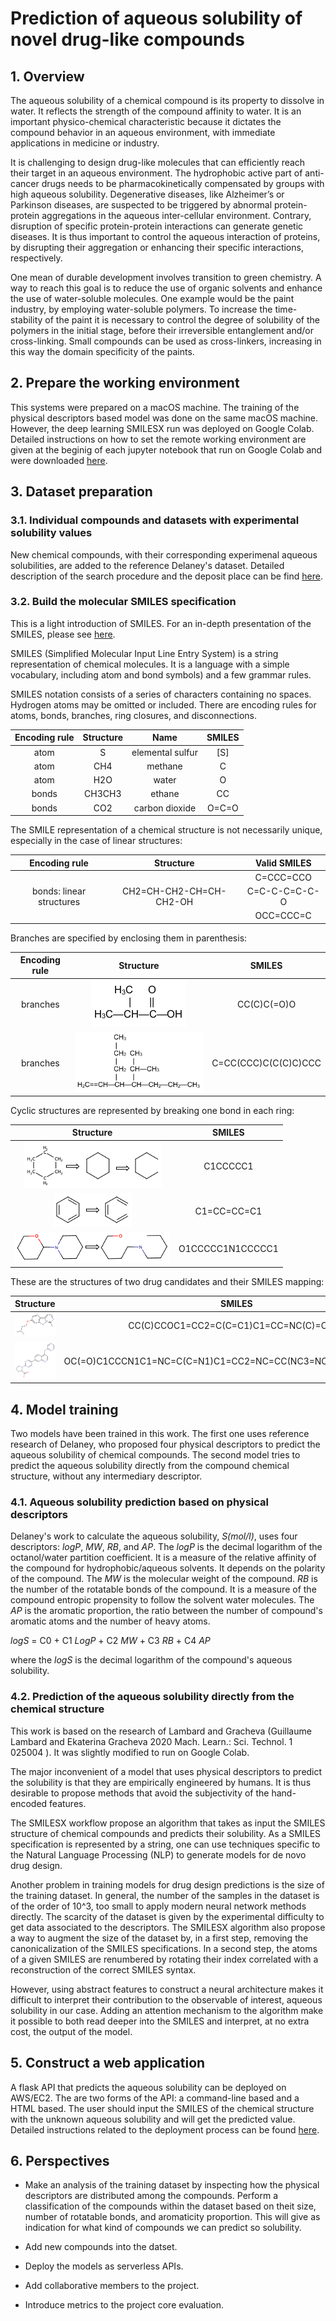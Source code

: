 
# Prediction of aqueous solubility of novel drug-like compounds

## 1. Overview

The aqueous solubility of a chemical compound is its property to dissolve in water. It reflects the strength of the compound affinity to water. It is an important physico-chemical characteristic because it dictates the compound behavior in an aqueous environment, with immediate applications in medicine or industry.

It is challenging to design drug-like molecules that can efficiently reach their target in an aqueous environment. The hydrophobic active part of anti-cancer drugs needs to be pharmacokinetically compensated by groups with high aqueous solubility. Degenerative diseases, like Alzheimer’s or Parkinson diseases, are suspected to be triggered by abnormal protein-protein aggregations in the aqueous inter-cellular environment. Contrary, disruption of specific protein-protein interactions can generate genetic diseases. It is thus important to control the aqueous interaction of proteins, by disrupting their aggregation or enhancing their specific interactions, respectively.

One mean of durable development involves transition to green chemistry. A way to reach this goal is to reduce the use of organic solvents and enhance the use of water-soluble molecules. One example would be the paint industry, by employing water-soluble polymers. To increase the time-stability of the paint it is necessary to control the degree of solubility of the polymers in the initial stage, before their irreversible entanglement and/or cross-linking. Small compounds can be used as cross-linkers, increasing in this way the domain specificity of the paints.

## 2. Prepare the working environment

This systems were prepared on a macOS machine. The training of the physical descriptors based model was done on the same macOS machine. However, the deep learning SMILESX run was deployed on Google Colab. Detailed instructions on how to set the remote working environment are given at the beginig of each jupyter notebook that run on Google Colab and were downloaded [here](https://github.com/BogdanTarus/solubility/tree/master/models/2_solubility_SMILESX).

## 3. Dataset preparation

### 3.1. Individual compounds and datasets with experimental solubility values

New chemical compounds, with their corresponding experimenal aqueous solubilities, are added to the reference Delaney's dataset. Detailed description of the search procedure and the deposit place can be find [here](https://github.com/BogdanTarus/solubility/tree/master/00_database/2_new_compounds).

### 3.2. Build the molecular SMILES specification

This is a light introduction of SMILES. For an in-depth presentation of the SMILES, please see [here](https://www.daylight.com/dayhtml/doc/theory/theory.smiles.html).

SMILES (Simplified Molecular Input Line Entry System) is a string representation of chemical molecules. It is a language with a simple vocabulary, including atom and bond symbols) and a few grammar rules. 

SMILES notation consists of a series of characters containing no spaces. Hydrogen atoms may be omitted or included. There are encoding rules for atoms, bonds, branches, ring closures, and disconnections.

| Encoding rule | Structure |       Name       | SMILES |
|:-------------:|:---------:|:----------------:|:------:|
|      atom     |     S     | elemental sulfur |   [S]  |
|      atom     |    CH4    |      methane     |    C   |
|      atom     |    H2O    |       water      |    O   |
|     bonds     |   CH3CH3  |      ethane      |   CC   |
|     bonds     |    CO2    |  carbon dioxide  |  O=C=O |


The SMILE representation of a chemical structure is not necessarily unique, especially in the case of linear structures:


|       Encoding rule      |        Structure        |  Valid SMILES |
|:------------------------:|:-----------------------:|:-------------:|
|                          |                         |   C=CCC=CCO   |
| bonds: linear structures | CH2=CH-CH2-CH=CH-CH2-OH | C=C-C-C=C-C-O |
|                          |                         |   OCC=CCC=C   |

Branches are specified by enclosing them in parenthesis:

| Encoding rule |                Structure                |        SMILES        |
|:-------------:|:---------------------------------------:|:--------------------:|
|    branches   | ![](media/smiles/branches_struct-1.png) |      CC(C)C(=O)O     |
|    branches   | ![](media/smiles/branches_struct-2.png) | C=CC(CCC)C(C(C)C)CCC |


Cyclic structures are represented by breaking one bond in each ring:

|               Structure               |      SMILES      |
|:-------------------------------------:|:----------------:|
| ![](media/smiles/cyclic_struct_1.png) |     C1CCCCC1     |
| ![](media/smiles/cyclic_struct_2.png) |    C1=CC=CC=C1   |
| ![](media/smiles/cyclic_struct_3.png) | O1CCCCC1N1CCCCC1 |


These are the structures of two drug candidates and their SMILES mapping:

|              Structure             |                            SMILES                           |
|:----------------------------------:|:-----------------------------------------------------------:|
| ![](media/smiles/set_001_c001.png) |            CC(C)CCOC1=CC2=C(C=C1)C1=CC=NC(C)=C1N2           |
| ![](media/smiles/set_002_c010.png) | OC(=O)C1CCCN1C1=NC=C(C=N1)C1=CC2=NC=CC(NC3=NC=CN=C3)=C2C=C1 |


## 4. Model training

Two models have been trained in this work. The first one uses reference research of Delaney, who proposed four physical descriptors to predict the aqueous solubility of chemical compounds. The second model tries to predict the aqueous solubility directly from the compound chemical structure, without any intermediary descriptor.

### 4.1. Aqueous solubility prediction based on physical descriptors

Delaney's work to calculate the aqueous solubility, *S(mol/l)*, uses four descriptors: *logP*, *MW*, *RB*, and *AP*. The *logP* is the decimal logarithm of the octanol/water partition coefficient. It is a measure of the relative affinity of the compound for hydrophobic/aqueous solvents. It depends on the polarity of the compound. The *MW* is the molecular weight of the compound. *RB* is the number of the rotatable bonds of the compound. It is a measure of the compound entropic propensity to follow the solvent water molecules. The *AP* is the aromatic proportion, the ratio between the number of compound's aromatic atoms and the number of heavy atoms.

*logS* = C0 + C1 *LogP* + C2 *MW* + C3 *RB* + C4 *AP* 

where the *logS* is the decimal logarithm of the compound's aqueous solubility.


### 4.2. Prediction of the aqueous solubility directly from the chemical structure

This work is based on the research of Lambard and Gracheva (Guillaume Lambard and Ekaterina Gracheva 2020 Mach. Learn.: Sci. Technol. 1 025004 
). It was slightly modified to run on Google Colab.

The major inconvenient of a model that uses physical descriptors to predict the solubility is that they are empirically engineered by humans. It is thus desirable to propose methods that avoid the subjectivity of the hand-encoded features.

The SMILESX workflow propose an algorithm that takes as input the SMILES structure of chemical compounds and predicts their solubility. As a SMILES specification is represented by a string, one can use techniques specific to the Natural Language Processing (NLP) to generate models for de novo drug design. 

Another problem in training models for drug design predictions is the size of the training dataset. In general, the number of the samples in the dataset is of the order of 10^3, too small to apply modern neural network methods directly. The scarcity of the dataset is given by the experimental difficulty to get data associated to the descriptors. The SMILESX algorithm also propose a way to augment the size of the dataset by, in a first step, removing the canonicalization of the SMILES specifications. In a second step, the atoms of a given SMILES are renumbered by rotating their index correlated with a reconstruction of the correct SMILES syntax.

 However, using abstract features to construct a neural architecture makes it difficult to interpret their contribution to the observable of interest, aqueous solubility in our case. Adding an attention mechanism to the algorithm make it possible to both read deeper into the SMILES and interpret, at no extra cost, the output of the model.

## 5. Construct a web application

A flask API that predicts the aqueous solubility can be deployed on AWS/EC2. The are two forms of the API: a command-line based and a HTML based. The user should input the SMILES of the chemical structure with the unknown aqueous solubility and will get the predicted value. Detailed instructions related to the deployment process can be found [here](https://github.com/BogdanTarus/solubility/tree/master/models/1_solubility_physical-descriptors/03_flask_deployment_AWS-EC2).

## 6. Perspectives

* Make an analysis of the training dataset by inspecting how the physical descriptors are distributed among the compounds. Perform a classification of the compounds within the dataset based on theit size, number of rotatable bonds, and aromaticity proportion. This will give as indication for what kind of compounds we can predict so solubility. 

* Add new compounds into the datset.

* Deploy the models as serverless APIs.

* Add collaborative members to the project.

* Introduce metrics to the project core evaluation.



